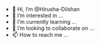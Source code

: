 - 👋 Hi, I’m @Hirusha-Dilshan
- 👀 I’m interested in ...
- 🌱 I’m currently learning ...
- 💞️ I’m looking to collaborate on ...
- 📫 How to reach me ...

<!---
Hirusha-Dilshan/Hirusha-Dilshan is a ✨ special ✨ repository because its `README.md` (this file) appears on your GitHub profile.
You can click the Preview link to take a look at your changes.
--->
